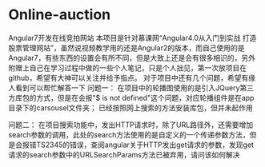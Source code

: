 # Online-auction
Angular7开发在线竞拍网站
本项目是针对慕课网“Angular4.0从入门到实战 打造股票管理网站”，虽然说视频教学用的还是Angular2的版本，而自己使用的是Angular7，有些东西的设置会有所不同，但是大致上还是会有很多相识的，另外附赠上自己在学习过程中做的一些个人笔记，只是个人拙见，第一次放项目在github，希望有大神可以关注并给予指点。
对于项目中还有几个问题，希望有缘人看到可以帮忙解答一下
问题一：
在项目中的轮播图使用的是引入JQuery第三方库包的方式，但是在会报"$ is not defined"这个问题，对应轮播组件是在app目录下的carsousel文件夹；
已经按照网上搜索的方法安装库包，但并未起作用

问题二：
在项目搜索功能中，发出HTTP请求时，除了URL路径外，还需要增加search参数的调用，此处的search方法使用的是自定义的一个传递参数方法，但是会报错TS2345的错误，查阅angular关于HTTP发出get请求的参数，发现get请求的search参数中的URLSearchParams方法已被弃用，请问该如何解决
 
